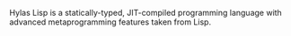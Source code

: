 Hylas Lisp is a statically-typed, JIT-compiled programming language with advanced metaprogramming features taken from Lisp.

